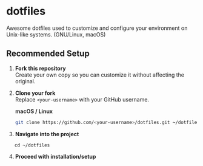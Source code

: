 # dotfiles
Awesome dotfiles used to customize and configure your environment on Unix-like systems. (GNU/Linux, macOS) 

## Recommended Setup

1. **Fork this repository**  
   Create your own copy so you can customize it without affecting the original.

2. **Clone your fork**  
   Replace `<your-username>` with your GitHub username.

   **macOS / Linux**
   ```bash
   git clone https://github.com/<your-username>/dotfiles.git ~/dotfiles

3. **Navigate into the project**
```shell
   cd ~/dotfiles
```

4. **Proceed with installation/setup**
